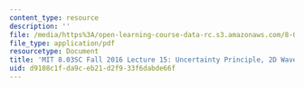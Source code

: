 ```yaml
---
content_type: resource
description: ''
file: /media/https%3A/open-learning-course-data-rc.s3.amazonaws.com/8-03sc-physics-iii-vibrations-and-waves-fall-2016/d9108c1fda9ceb21d2f933f6dabde66f_MIT8_03SCF16_Lec15.pdf
file_type: application/pdf
resourcetype: Document
title: 'MIT 8.03SC Fall 2016 Lecture 15: Uncertainty Principle, 2D Waves'
uid: d9108c1f-da9c-eb21-d2f9-33f6dabde66f
---
```

